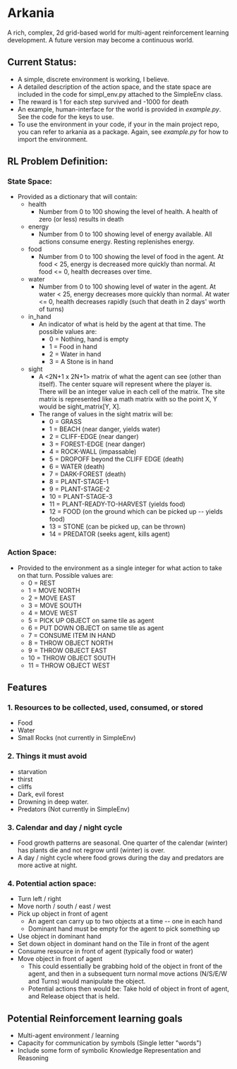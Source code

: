# Arkania
A rich, complex, 2d grid-based world for multi-agent reinforcement learning development.
A future version may become a continuous world.


## Current Status:
* A simple, discrete environment is working, I believe.
* A detailed description of the action space, and the state space are included in the code for simpl_env.py
  attached to the SimpleEnv class.
* The reward is 1 for each step survived and -1000 for death
* An example, human-interface for the world is provided in _example.py_.  See the code for the keys to use.
* To use the environment in your code, if your in the main project repo, you can refer to arkania as a package.
  Again, see _example.py_ for how to import the environment.

## RL Problem Definition:

### State Space:
* Provided as a dictionary that will contain:
  * health
      * Number from 0 to 100 showing the level of health.  A health of zero (or less) results in death
  * energy
      * Number from 0 to 100 showing level of energy available.  All actions consume energy.
        Resting replenishes energy.
  * food
      * Number from 0 to 100 showing the level of food in the agent.  At food < 25, energy is decreased more
        quickly than normal. At food <= 0, health decreases over time.
  * water 
      * Number from 0 to 100 showing level of water in the agent.  At water < 25, energy decreases more quickly
        than normal.  At water <= 0, health decreases rapidly (such that death in 2 days' worth of turns)
  * in_hand
    * An indicator of what is held by the agent at that time.  The possible values are:
      * 0 = Nothing, hand is empty
      * 1 = Food in hand
      * 2 = Water in hand 
      * 3 = A Stone is in hand
  * sight
    * A <2N+1 x 2N+1> matrix of what the agent can see (other than itself).  The center square will
      represent where the player is.  There will be an integer value in each cell of the matrix.  The site 
      matrix is represented like a math matrix with <rows x colunns> so the point X, Y would be 
      sight_matrix[Y, X].
    * The range of values in the sight matrix will be:
      * 0 = GRASS
      * 1 = BEACH (near danger, yields water)
      * 2 = CLIFF-EDGE (near danger)
      * 3 = FOREST-EDGE (near danger)
      * 4 = ROCK-WALL (impassable)
      * 5 = DROPOFF beyond the CLIFF EDGE (death)
      * 6 = WATER (death)
      * 7 = DARK-FOREST (death)
      * 8 = PLANT-STAGE-1
      * 9 = PLANT-STAGE-2
      * 10 = PLANT-STAGE-3
      * 11 = PLANT-READY-TO-HARVEST (yields food)
      * 12 = FOOD (on the ground which can be picked up -- yields food)
      * 13 = STONE (can be picked up, can be thrown)
      * 14 = PREDATOR (seeks agent, kills agent)

### Action Space:
* Provided to the environment as a single integer for what action to take on that turn.  Possible values are:
  * 0 = REST 
  * 1 = MOVE NORTH
  * 2 = MOVE EAST
  * 3 = MOVE SOUTH
  * 4 = MOVE WEST
  * 5 = PICK UP OBJECT on same tile as agent
  * 6 = PUT DOWN OBJECT on same tile as agent
  * 7 = CONSUME ITEM IN HAND
  * 8 = THROW OBJECT NORTH
  * 9 = THROW OBJECT EAST
  * 10 = THROW OBJECT SOUTH
  * 11 = THROW OBJECT WEST


## Features

### 1. Resources to be collected, used, consumed, or stored
* Food 
* Water
* Small Rocks (not currently in SimpleEnv)

### 2. Things it must avoid
* starvation
* thirst
* cliffs
* Dark, evil forest
* Drowning in deep water.
* Predators (Not currently in SimpleEnv)

### 3. Calendar and day / night cycle
* Food growth patterns are seasonal.  One quarter of the calendar (winter) has plants die and not regrow until (winter) is over.
* A day / night cycle where food grows during the day and predators are more active at night.

### 4. Potential action space: 
* Turn left / right
* Move north / south / east / west
* Pick up object in front of agent
   * An agent can carry up to two objects at a time -- one in each hand
   * Dominant hand must be empty for the agent to pick something up
* Use object in dominant hand
* Set down object in dominant hand on the Tile in front of the agent
* Consume resource in front of agent (typically food or water)
* Move object in front of agent
   * This could essentially be grabbing hold of the object in front of the
   agent, and then in a subsequent turn normal move actions (N/S/E/W and Turns) would manipulate the object.
   * Potential actions then would be: Take hold of object in front of agent, and Release object that is held.
    

## Potential Reinforcement learning goals

* Multi-agent environment / learning
* Capacity for communication by symbols (Single letter "words")
* Include some form of symbolic Knowledge Representation and Reasoning
